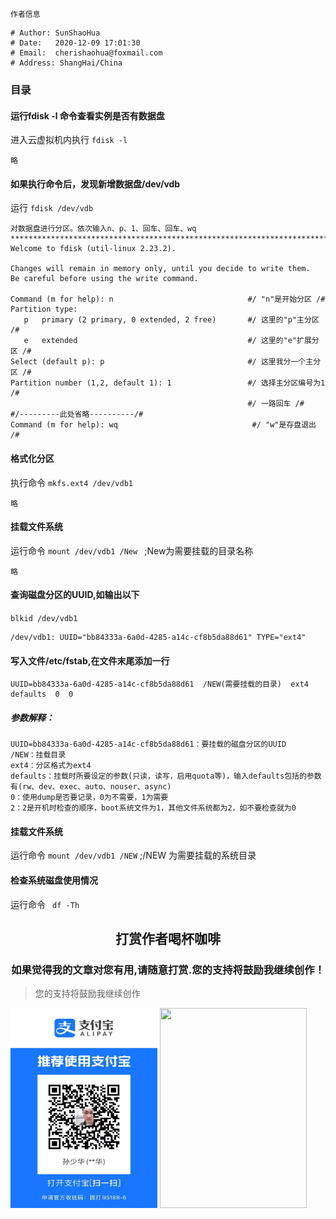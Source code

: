 `作者信息`
```
# Author: SunShaoHua
# Date:   2020-12-09 17:01:30
# Email:  cherishaohua@foxmail.com
# Address: ShangHai/China
```


### 目录

#### 运行fdisk -l 命令查看实例是否有数据盘
进入云虚拟机内执行 `fdisk -l` 
```
略
```

#### 如果执行命令后，发现新增数据盘/dev/vdb

运行 `fdisk /dev/vdb` 
```
对数据盘进行分区。依次输入n、p、1、回车、回车、wq
**************************************************************************
Welcome to fdisk (util-linux 2.23.2).

Changes will remain in memory only, until you decide to write them.
Be careful before using the write command.

Command (m for help): n                              #/ "n"是开始分区 /#                                              
Partition type:
   p   primary (2 primary, 0 extended, 2 free)       #/ 这里的"p"主分区 /#
   e   extended                                      #/ 这里的"e"扩展分区 /#
Select (default p): p                                #/ 这里我分一个主分区 /#
Partition number (1,2, default 1): 1                 #/ 选择主分区编号为1 /#
                                                     #/ 一路回车 /#
#/---------此处省略----------/#
Command (m for help): wq                              #/ "w"是存盘退出 /#
```

#### 格式化分区
执行命令 `mkfs.ext4 /dev/vdb1`
```
略
```

#### 挂载文件系统
运行命令 `mount /dev/vdb1 /New `  ;New为需要挂载的目录名称
```
略
```

#### 查询磁盘分区的UUID,如输出以下
`blkid /dev/vdb1`
```
/dev/vdb1: UUID="bb84333a-6a0d-4285-a14c-cf8b5da88d61" TYPE="ext4"
```


#### 写入文件/etc/fstab,在文件末尾添加一行
```
UUID=bb84333a-6a0d-4285-a14c-cf8b5da88d61  /NEW(需要挂载的目录)  ext4  defaults  0  0
```

##### 参数解释：
```
UUID=bb84333a-6a0d-4285-a14c-cf8b5da88d61：要挂载的磁盘分区的UUID
/NEW：挂载目录
ext4：分区格式为ext4
defaults：挂载时所要设定的参数(只读，读写，启用quota等)，输入defaults包括的参数有(rw、dev、exec、auto、nouser、async)
0：使用dump是否要记录，0为不需要，1为需要
2：2是开机时检查的顺序，boot系统文件为1，其他文件系统都为2，如不要检查就为0
```

#### 挂载文件系统 
运行命令 `mount /dev/vdb1 /NEW` ;/NEW 为需要挂载的系统目录

#### 检查系统磁盘使用情况
运行命令 ` df -Th`


## <center>打赏作者喝杯咖啡</center>
### <center>如果觉得我的文章对您有用,请随意打赏.您的支持将鼓励我继续创作！</center>

> 您的支持将鼓励我继续创作

<img src="https://raw.githubusercontent.com/cherishssh/OS-Services/main/Image/WechatAL.jpeg" height="320" width="235"> <img src="https://gitee.com/cherishssh/OS-Services/raw/main/Wechat.jpeg" height="320" width="235">
<!-- ![](https://gitee.com/cherishssh/OS-Services/raw/main/Wechat.jpeg) -->
